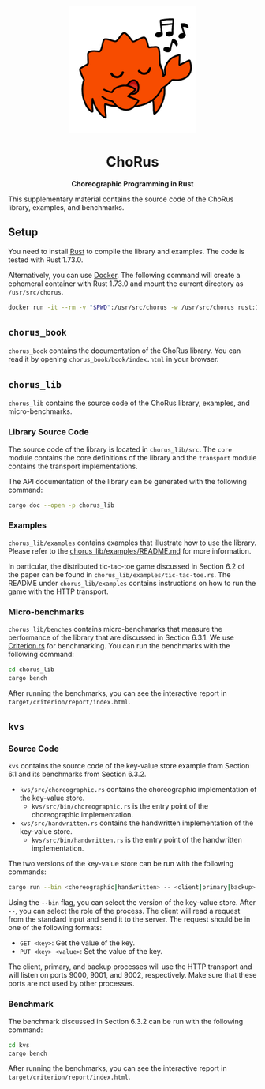<p align="center">
  <img src="./assets/ChoRus.png" width="256" height="256">
</p>

<h1 align="center">ChoRus</h1>

<p align="center"><b>Choreographic Programming in Rust</b></p>

This supplementary material contains the source code of the ChoRus library, examples, and benchmarks.

## Setup

You need to install [Rust](https://www.rust-lang.org/tools/install) to compile the library and examples. The code is tested with Rust 1.73.0.

Alternatively, you can use [Docker](https://www.docker.com/). The following command will create a ephemeral container with Rust 1.73.0 and mount the current directory as `/usr/src/chorus`.

```bash
docker run -it --rm -v "$PWD":/usr/src/chorus -w /usr/src/chorus rust:1.73.0-slim-bullseye bash
```

## `chorus_book`

`chorus_book` contains the documentation of the ChoRus library. You can read it by opening `chorus_book/book/index.html` in your browser.

## `chorus_lib`

`chorus_lib` contains the source code of the ChoRus library, examples, and micro-benchmarks.

### Library Source Code

The source code of the library is located in `chorus_lib/src`. The `core` module contains the core definitions of the library and the `transport` module contains the transport implementations.

The API documentation of the library can be generated with the following command:

```bash
cargo doc --open -p chorus_lib
```

### Examples

`chorus_lib/examples` contains examples that illustrate how to use the library. Please refer to the [chorus_lib/examples/README.md](./chorus_lib/examples/README.md) for more information.

In particular, the distributed tic-tac-toe game discussed in Section 6.2 of the paper can be found in `chorus_lib/examples/tic-tac-toe.rs`. The README under `chorus_lib/examples` contains instructions on how to run the game with the HTTP transport.

### Micro-benchmarks

`chorus_lib/benches` contains micro-benchmarks that measure the performance of the library that are discussed in Section 6.3.1. We use [Criterion.rs](https://github.com/bheisler/criterion.rs) for benchmarking. You can run the benchmarks with the following command:

```bash
cd chorus_lib
cargo bench
```

After running the benchmarks, you can see the interactive report in `target/criterion/report/index.html`.

## `kvs`

### Source Code

`kvs` contains the source code of the key-value store example from Section 6.1 and its benchmarks from Section 6.3.2.

- `kvs/src/choreographic.rs` contains the choreographic implementation of the key-value store.
  - `kvs/src/bin/choreographic.rs` is the entry point of the choreographic implementation.
- `kvs/src/handwritten.rs` contains the handwritten implementation of the key-value store.
  - `kvs/src/bin/handwritten.rs` is the entry point of the handwritten implementation.

The two versions of the key-value store can be run with the following commands:

```bash
cargo run --bin <choreographic|handwritten> -- <client|primary|backup>
```

Using the `--bin` flag, you can select the version of the key-value store. After `--`, you can select the role of the process. The client will read a request from the standard input and send it to the server. The request should be in one of the following formats:

- `GET <key>`: Get the value of the key.
- `PUT <key> <value>`: Set the value of the key.

The client, primary, and backup processes will use the HTTP transport and will listen on ports 9000, 9001, and 9002, respectively. Make sure that these ports are not used by other processes.

### Benchmark

The benchmark discussed in Section 6.3.2 can be run with the following command:

```bash
cd kvs
cargo bench
```

After running the benchmarks, you can see the interactive report in `target/criterion/report/index.html`.
